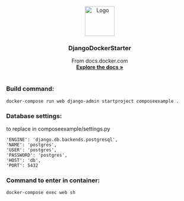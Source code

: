 <!-- PROJECT SHIELDS -->
<!--
*** I'm using markdown "reference style" links for readability.
*** Reference links are enclosed in brackets [ ] instead of parentheses ( ).
*** See the bottom of this document for the declaration of the reference variables
*** for contributors-url, forks-url, etc. This is an optional, concise syntax you may use.
*** https://www.markdownguide.org/basic-syntax/#reference-style-links
-->
<!-- 
[![Contributors][contributors-shield]][contributors-url]
[![Forks][forks-shield]][forks-url]
[![Stargazers][stars-shield]][stars-url]
[![Issues][issues-shield]][issues-url]
[![MIT License][license-shield]][license-url]
[![LinkedIn][linkedin-shield]][linkedin-url]
-->


<!-- PROJECT LOGO -->
<br />
<p align="center">
  <a href="https://github.com/Richi2293/DjangoDockerStarter">
    <img src="https://freepikpsd.com/media/2019/10/django-png-6-Transparent-Images.png" alt="Logo" width="80" height="80">
  </a>

  <h3 align="center">DjangoDockerStarter</h3>

  <p align="center">
    From docs.docker.com
    <br />
    <a href="https://docs.docker.com/samples/django/"><strong>Explore the docs »</strong></a>
    <br />
    <br />
    <!-- 
    <a href="https://github.com/othneildrew/Best-README-Template">View Demo</a>
    ·
    <a href="https://github.com/othneildrew/Best-README-Template/issues">Report Bug</a>
    ·
    <a href="https://github.com/othneildrew/Best-README-Template/issues">Request Feature</a>
    -->
  </p>
</p>



### Build command:

```
docker-compose run web django-admin startproject composeexample .
```

### Database settings:

to replace in composeexample/settings.py

```
'ENGINE': 'django.db.backends.postgresql',
'NAME': 'postgres',
'USER': 'postgres',
'PASSWORD': 'postgres',
'HOST': 'db',
'PORT': 5432
```

### Command to enter in container:

```
docker-compose exec web sh
```